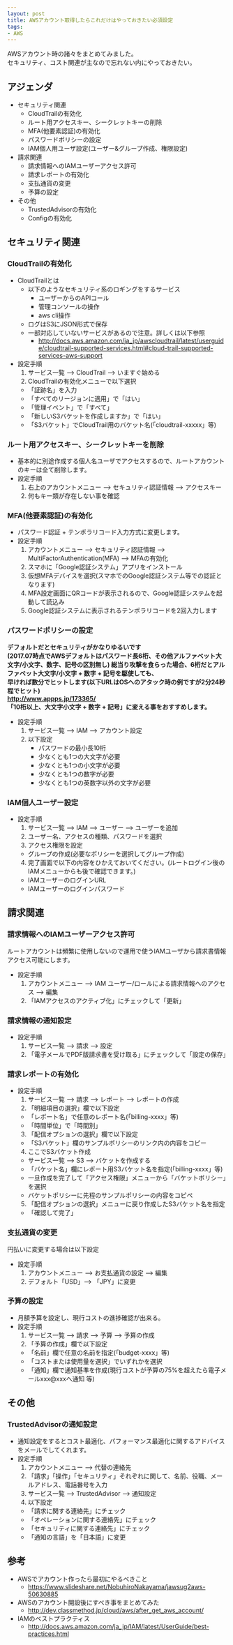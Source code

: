 ```yaml
---
layout: post
title: AWSアカウント取得したらこれだけはやっておきたい必須設定
tags: 
- AWS
---
```

AWSアカウント時の諸々をまとめてみました。  
セキュリティ、コスト関連が主なので忘れない内にやっておきたい。
<!-- more -->
## アジェンダ
- セキュリティ関連
  - CloudTrailの有効化
  - ルート用アクセスキー、シークレットキーの削除
  - MFA(他要素認証)の有効化
  - パスワードポリシーの設定
  - IAM個人用ユーザ設定(ユーザー&グループ作成、権限設定)
- 請求関連
  - 請求情報へのIAMユーザーアクセス許可
  - 請求レポートの有効化
  - 支払通貨の変更
  - 予算の設定
- その他
  - TrustedAdvisorの有効化
  - Configの有効化

## セキュリティ関連
### CloudTrailの有効化
- CloudTrailとは
  - 以下のようなセキュリティ系のロギングをするサービス
    - ユーザーからのAPIコール
    - 管理コンソールの操作
    - aws cli操作
  - ログはS3にJSON形式で保存
  - 一部対応していないサービスがあるので注意。詳しくは以下参照
    - http://docs.aws.amazon.com/ja_jp/awscloudtrail/latest/userguide/cloudtrail-supported-services.html#cloud-trail-supported-services-aws-support
- 設定手順
  1. サービス一覧 --> CloudTrail --> いますぐ始める
  2. CloudTrailの有効化メニューで以下選択
    - 「証跡名」を入力
    - 「すべてのリージョンに適用」で「はい」
    - 「管理イベント」で「すべて」
    - 「新しいS3バケットを作成しますか」で「はい」
    - 「S3バケット」でCloudTrail用のバケット名(「cloudtrail-xxxxx」等)

### ルート用アクセスキー、シークレットキーを削除
- 基本的に別途作成する個人名ユーザでアクセスするので、ルートアカウントのキーは全て削除します。
- 設定手順
  1. 右上のアカウントメニュー --> セキュリティ認証情報 --> アクセスキー
  2. 何もキー類が存在しない事を確認

### MFA(他要素認証)の有効化
- パスワード認証 + テンポラリコード入力方式に変更します。
- 設定手順
  1. アカウントメニュー --> セキュリティ認証情報 --> MultiFactorAuthentication(MFA) --> MFAの有効化
  2. スマホに「Google認証システム」アプリをインストール
  3. 仮想MFAデバイスを選択(スマホでのGoogle認証システム等での認証となります)
  4. MFA設定画面にQRコードが表示されるので、Google認証システムを起動して読込み
  5. Google認証システムに表示されるテンポラリコードを2回入力します

### パスワードポリシーの設定
**デフォルトだとセキュリティがかなりゆるいです**  
**(2017.07時点でAWSデフォルトはパスワード長6桁、その他アルファベット大文字/小文字、数字、記号の区別無し)
**総当り攻撃を食らった場合、6桁だとアルファベット大文字/小文字 + 数字 + 記号を駆使しても、**  
早ければ数分でヒットします(以下URLはOSへのアタック時の例ですが2分24秒程でヒット)**  
**http://www.appps.jp/173365/**  
**「10桁以上、大文字小文字 + 数字 + 記号」に変える事をおすすめします。**  
- 設定手順
  1. サービス一覧 --> IAM --> アカウント設定
  2. 以下設定
     - パスワードの最小長10桁
     - 少なくとも1つの大文字が必要
     - 少なくとも1つの小文字が必要
     - 少なくとも1つの数字が必要
     - 少なくとも1つの英数字以外の文字が必要

### IAM個人ユーザー設定
- 設定手順
  1. サービス一覧 --> IAM --> ユーザー --> ユーザーを追加
  2. ユーザー名、アクセスの種類、パスワードを選択
  3. アクセス権限を設定
    - グループの作成(必要なポリシーを選択してグループ作成)
  4. 完了画面で以下の内容をひかえておいてください。(ルートログイン後のIAMメニューからも後で確認できます。)
    - IAMユーザーのログインURL
    - IAMユーザーのログインパスワード

## 請求関連
### 請求情報へのIAMユーザーアクセス許可
ルートアカウントは頻繁に使用しないので運用で使うIAMユーザから請求書情報アクセス可能にします。
- 設定手順
  1. アカウントメニュー --> IAM ユーザー/ロールによる請求情報へのアクセス --> 編集
  2. 「IAMアクセスのアクティブ化」にチェックして「更新」

### 請求情報の通知設定
- 設定手順
  1. サービス一覧 --> 請求 --> 設定
  2. 「電子メールでPDF版請求書を受け取る」にチェックして「設定の保存」

### 請求レポートの有効化
- 設定手順
  1. サービス一覧 --> 請求 --> レポート --> レポートの作成
  2. 「明細項目の選択」欄で以下設定
    - 「レポート名」で任意のレポート名(「billing-xxxx」等)
    - 「時間単位」で「時間別」
  3. 「配信オプションの選択」欄で以下設定
    - 「S3バケット」欄のサンプルポリシーのリンク内の内容をコピー
  4. ここでS3バケット作成
    - サービス一覧 --> S3 --> バケットを作成する
    - 「バケット名」欄にレポート用S3バケット名を指定(「billing-xxxx」等)
    - 一旦作成を完了して「アクセス権限」メニューから「バケットポリシー」を選択
    - バケットポリシーに先程のサンプルポリシーの内容をコピペ
  5. 「配信オプションの選択」メニューに戻り作成したS3バケット名を指定
    - 「確認して完了」

### 支払通貨の変更
円払いに変更する場合は以下設定
- 設定手順
  1. アカウントメニュー --> お支払通貨の設定 --> 編集
  2. デフォルト「USD」--> 「JPY」に変更

### 予算の設定
- 月額予算を設定し、現行コストの進捗確認が出来る。
- 設定手順
  1. サービス一覧 --> 請求 --> 予算 --> 予算の作成
  2. 「予算の作成」欄で以下設定
    - 「名前」欄で任意の名前を指定(「budget-xxxx」等)
    - 「コストまたは使用量を選択」でいずれかを選択
    - 「通知」欄で通知基準を作成(現行コストが予算の75%を超えたら電子メールxxx@xxxへ通知 等)

## その他
### TrustedAdvisorの通知設定
- 通知設定をするとコスト最適化、パフォーマンス最適化に関するアドバイスをメールでしてくれます。
- 設定手順
  1. アカウントメニュー --> 代替の連絡先
  2. 「請求」「操作」「セキュリティ」それぞれに関して、名前、役職、メールアドレス、電話番号を入力
  3. サービス一覧 --> TrustedAdvisor --> 通知設定
  4. 以下設定
    - 「請求に関する連絡先」にチェック
    - 「オペレーションに関する連絡先」にチェック
    - 「セキュリティに関する連絡先」にチェック
    - 「通知の言語」を「日本語」に変更

## 参考
- AWSでアカウント作ったら最初にやるべきこと
  - https://www.slideshare.net/NobuhiroNakayama/jawsug2aws-50630885
- AWSのアカウント開設後にすべき事をまとめてみた
  - http://dev.classmethod.jp/cloud/aws/after_get_aws_account/
- IAMのベストプラクティス
  - http://docs.aws.amazon.com/ja_jp/IAM/latest/UserGuide/best-practices.html
